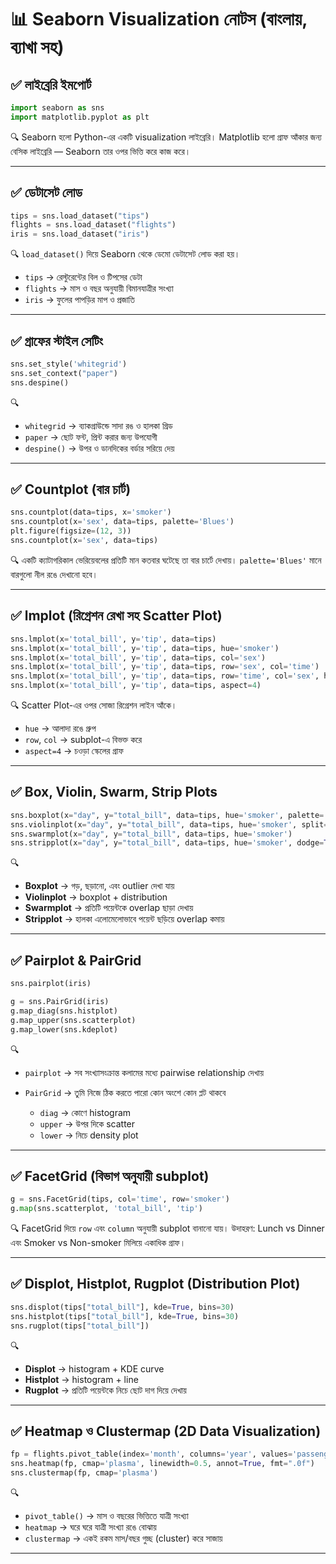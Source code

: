 # 📊 Seaborn Visualization নোটস (বাংলায়, ব্যাখা সহ)

## ✅ লাইব্রেরি ইমপোর্ট

```python
import seaborn as sns
import matplotlib.pyplot as plt
````

🔍 Seaborn হলো Python-এর একটি visualization লাইব্রেরি।
Matplotlib হলো গ্রাফ আঁকার জন্য বেসিক লাইব্রেরি — Seaborn তার ওপর ভিত্তি করে কাজ করে।

---

## ✅ ডেটাসেট লোড

```python
tips = sns.load_dataset("tips")
flights = sns.load_dataset("flights")
iris = sns.load_dataset("iris")
```

🔍 `load_dataset()` দিয়ে Seaborn থেকে ডেমো ডেটাসেট লোড করা হয়।

* `tips` → রেস্টুরেন্টের বিল ও টিপসের ডেটা
* `flights` → মাস ও বছর অনুযায়ী বিমানযাত্রীর সংখ্যা
* `iris` → ফুলের পাপড়ির মাপ ও প্রজাতি

---

## ✅ গ্রাফের স্টাইল সেটিং

```python
sns.set_style('whitegrid')
sns.set_context("paper")
sns.despine()
```

🔍

* `whitegrid` → ব্যাকগ্রাউন্ডে সাদা রঙ ও হালকা গ্রিড
* `paper` → ছোট ফন্ট, প্রিন্ট করার জন্য উপযোগী
* `despine()` → উপর ও ডানদিকের বর্ডার সরিয়ে দেয়

---

## ✅ Countplot (বার চার্ট)

```python
sns.countplot(data=tips, x='smoker')
sns.countplot(x='sex', data=tips, palette='Blues')
plt.figure(figsize=(12, 3))
sns.countplot(x='sex', data=tips)
```

🔍 একটি ক্যাটাগরিকাল ভেরিয়েবলের প্রতিটি মান কতবার ঘটেছে তা বার চার্টে দেখায়।
`palette='Blues'` মানে বারগুলো নীল রঙে দেখানো হবে।

---

## ✅ lmplot (রিগ্রেশন রেখা সহ Scatter Plot)

```python
sns.lmplot(x='total_bill', y='tip', data=tips)
sns.lmplot(x='total_bill', y='tip', data=tips, hue='smoker')
sns.lmplot(x='total_bill', y='tip', data=tips, col='sex')
sns.lmplot(x='total_bill', y='tip', data=tips, row='sex', col='time')
sns.lmplot(x='total_bill', y='tip', data=tips, row='time', col='sex', hue='smoker')
sns.lmplot(x='total_bill', y='tip', data=tips, aspect=4)
```

🔍 Scatter Plot-এর ওপর সোজা রিগ্রেশন লাইন আঁকে।

* `hue` → আলাদা রঙে গ্রুপ
* `row`, `col` → subplot-এ বিভক্ত করে
* `aspect=4` → চওড়া স্কেলের গ্রাফ

---

## ✅ Box, Violin, Swarm, Strip Plots

```python
sns.boxplot(x="day", y="total_bill", data=tips, hue='smoker', palette='Blues')
sns.violinplot(x="day", y="total_bill", data=tips, hue='smoker', split=True)
sns.swarmplot(x="day", y="total_bill", data=tips, hue='smoker')
sns.stripplot(x="day", y="total_bill", data=tips, hue='smoker', dodge=True, jitter=True)
```

🔍

* **Boxplot** → গড়, ছড়ানো, এবং outlier দেখা যায়
* **Violinplot** → boxplot + distribution
* **Swarmplot** → প্রতিটি পয়েন্টকে overlap ছাড়া দেখায়
* **Stripplot** → হালকা এলোমেলোভাবে পয়েন্ট ছড়িয়ে overlap কমায়

---

## ✅ Pairplot & PairGrid

```python
sns.pairplot(iris)

g = sns.PairGrid(iris)
g.map_diag(sns.histplot)
g.map_upper(sns.scatterplot)
g.map_lower(sns.kdeplot)
```

🔍

* `pairplot` → সব সংখ্যাসংক্রান্ত কলামের মধ্যে pairwise relationship দেখায়
* `PairGrid` → তুমি নিজে ঠিক করতে পারো কোন অংশে কোন প্লট থাকবে

  * `diag` → কোণে histogram
  * `upper` → উপর দিকে scatter
  * `lower` → নিচে density plot

---

## ✅ FacetGrid (বিভাগ অনুযায়ী subplot)

```python
g = sns.FacetGrid(tips, col='time', row='smoker')
g.map(sns.scatterplot, 'total_bill', 'tip')
```

🔍
FacetGrid দিয়ে `row` এবং `column` অনুযায়ী subplot বানানো যায়।
উদাহরণ: Lunch vs Dinner এবং Smoker vs Non-smoker মিলিয়ে একাধিক গ্রাফ।

---

## ✅ Displot, Histplot, Rugplot (Distribution Plot)

```python
sns.displot(tips["total_bill"], kde=True, bins=30)
sns.histplot(tips["total_bill"], kde=True, bins=30)
sns.rugplot(tips["total_bill"])
```

🔍

* **Displot** → histogram + KDE curve
* **Histplot** → histogram + line
* **Rugplot** → প্রতিটি পয়েন্টকে নিচে ছোট দাগ দিয়ে দেখায়

---

## ✅ Heatmap ও Clustermap (2D Data Visualization)

```python
fp = flights.pivot_table(index='month', columns='year', values='passengers')
sns.heatmap(fp, cmap='plasma', linewidth=0.5, annot=True, fmt=".0f")
sns.clustermap(fp, cmap='plasma')
```

🔍

* `pivot_table()` → মাস ও বছরের ভিত্তিতে যাত্রী সংখ্যা
* `heatmap` → ঘরে ঘরে যাত্রী সংখ্যা রঙে বোঝায়
* `clustermap` → একই রকম মাস/বছর গুচ্ছ (cluster) করে সাজায়

---

